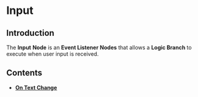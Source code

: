 # Input 

## Introduction

The **Input** **Node** is an **Event Listener** **Nodes** that allows a **Logic Branch** to execute when user input is received.

## Contents

* [**On Text Change**](ontextchange.md)